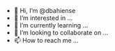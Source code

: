- 👋 Hi, I’m @dbahiense
- 👀 I’m interested in ...
- 🌱 I’m currently learning ...
- 💞️ I’m looking to collaborate on ...
- 📫 How to reach me ...

<!---
dbahiense/dbahiense is a ✨ special ✨ repository because its `README.md` (this file) appears on your GitHub profile.
You can click the Preview link to take a look at your changes.
--->
